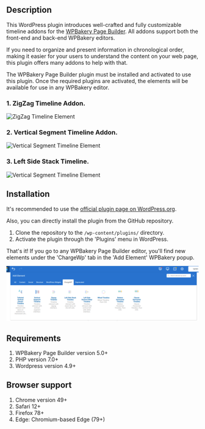 ## Description

This WordPress plugin introduces well-crafted and fully customizable timeline addons for the [WPBakery Page Builder](https://wpbakery.com/). All addons support both the front-end and back-end WPBakery editors. 

If you need to organize and present information in chronological order, making it easier for your users to understand the content on your web page, this plugin offers many addons to help with that. 

The WPBakery Page Builder plugin must be installed and activated to use this plugin. Once the required plugins are activated, the elements will be available for use in any WPBakery editor.

### 1. ZigZag Timeline Addon.

![ZigZag Timeline Element](assets/images/github-reame/screen-2.png)


### 2. Vertical Segment Timeline Addon.

![Vertical Segment Timeline Element](assets/images/github-reame/screen-4.png)

### 3. Left Side Stack Timeline.

![Vertical Segment Timeline Element](assets/images/github-reame/screen-5.png)

## Installation
It's recommended to use the [official plugin page on WordPress.org](https://wordpress.org/plugins/chargewp-timeline-addons-for-wpbakery).

Also, you can directly install the plugin from the GitHub repository.
1. Clone the repository to the `/wp-content/plugins/` directory.
2. Activate the plugin through the 'Plugins' menu in WordPress.

That's it! If you go to any WPBakery Page Builder editor, you'll find new elements under the 'ChargeWp' tab in the 'Add Element' WPBakery popup.

![](assets/images/github-reame/screen-1.png)

## Requirements
1. WPBakery Page Builder version 5.0+
2. PHP version 7.0+
3. Wordpress version 4.9+
   
## Browser support
1. Chrome version 49+
2. Safari 12+
3. Firefox 78+
4. Edge: Chromium-based Edge (79+)
